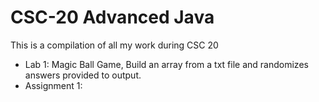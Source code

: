 # CSC-20 Advanced Java
This is a compilation of all my work during CSC 20

- Lab 1: Magic Ball Game, Build an array from a txt file and randomizes answers provided to output.
- Assignment 1: 
